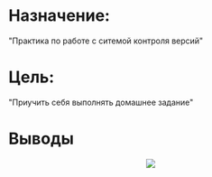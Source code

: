 # Назначение:
"Практика по работе с ситемой контроля версий"
# Цель:
"Приучить себя выполнять домашнее задание"
# Выводы


<p align="center"><img src="../img/Снимок (2).PNG"></p>
<p align="center"><img src=""></p>
<p align="center"><img src=""></p>
